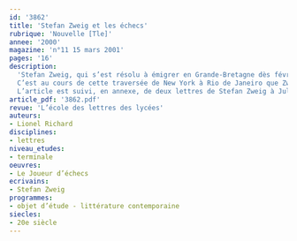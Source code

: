 ```yaml
---
id: '3862'
title: 'Stefan Zweig et les échecs'
rubrique: 'Nouvelle [Tle]'
annee: '2000'
magazine: 'n°11 15 mars 2001'
pages: '16'
description: 
  'Stefan Zweig, qui s’est résolu à émigrer en Grande-Bretagne dès février 1934, a quitté Londres pour le Brésil à la fin de juin 1940, accompagné de sa seconde épouse, Lotte Altmann. Au début de janvier 1941, après avoir visité le nord du Brésil, tous deux prennent l’avion pour New York. En même temps qu’il poursuit son autobiographie, Zweig prépare un « petit travail marginal (presque scientifique) » sur Amerigo Vespucci, aventurier italien qu’il considère comme le véritable découvreur de l’Amérique. Durant plus de six mois, il travaille en bibliothèque aux États-Unis. Et le couple rentre au Brésil par bateau le 15 août 1941.
  C’est au cours de cette traversée de New York à Rio de Janeiro que Zweig imagine « Le Joueur d’échecs »…
  L’article est suivi, en annexe, de deux lettres de Stefan Zweig à Jules Romains, ainsi que de la lettre-testament à l’éditeur brésilien.'
article_pdf: '3862.pdf'
revue: 'L’école des lettres des lycées'
auteurs:
- Lionel Richard
disciplines:
- lettres
niveau_etudes:
- terminale
oeuvres:
- Le Joueur d’échecs
ecrivains:
- Stefan Zweig
programmes:
- objet d’étude - littérature contemporaine
siecles:
- 20e siècle
---
```

